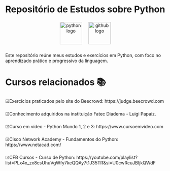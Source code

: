 <h1 align="left">Repositório de Estudos sobre Python</h1>

###

<div align="center">
  <img src="https://cdn.jsdelivr.net/gh/devicons/devicon/icons/python/python-original.svg" height="70" alt="python logo"  />
  <img width="12" />
  <img src="https://cdn.jsdelivr.net/gh/devicons/devicon/icons/github/github-original.svg" height="70" alt="github logo"  />
</div>

###

<p align="left">Este repositório reúne meus estudos e exercícios em Python, com foco no aprendizado prático e progressivo da linguagem.</p>

###

<h1 align="left">Cursos relacionados 📚</h1>

###

<p align="left">☑Exercícios praticados pelo site do Beecrowd: https://judge.beecrowd.com</p>

###

<p align="left">☑Conhecimento adquiridos na instituição Fatec Diadema - Luigi Papaiz.</p>

###

<p align="left">☑Curso em vídeo - Python Mundo 1, 2 e 3: https://www.cursoemvideo.com</p>

###

<p align="left">☑Cisco Network Academy - Fundamentos do Python: https://www.netacad.com/</p>

###

<p align="left">☑CFB Cursos - Curso de Python: https://youtube.com/playlist?list=PLx4x_zx8csUhuVgWfy7keQQAy7t1J35TR&si=U0cwRcuJBIjkQWdF </p>

###
